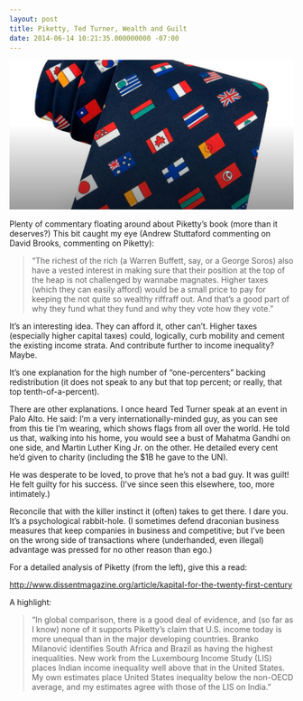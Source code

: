 ```yaml
---
layout: post
title: Piketty, Ted Turner, Wealth and Guilt
date: 2014-06-14 10:21:35.000000000 -07:00
---
```

![cover](/assets/content/images/2014/Jun/international_ties-1.jpg)

Plenty of commentary floating around about Piketty’s book (more than it deserves?) This bit caught my eye (Andrew Stuttaford commenting on David Brooks, commenting on Piketty):

> “The richest of the rich (a Warren Buffett, say, or a George Soros) also have a vested interest in making sure that their position at the top of the heap is not challenged by wannabe magnates. Higher taxes (which they can easily afford) would be a small price to pay for keeping the not quite so wealthy riffraff out. And that’s a good part of why they fund what they fund and why they vote how they vote.”

It’s an interesting idea. They can afford it, other can’t. Higher taxes (especially higher capital taxes) could, logically, curb mobility and cement the existing income strata. And contribute further to income inequality? Maybe.

It’s one explanation for the high number of “one-percenters” backing redistribution (it does not speak to any but that top percent; or really, that top tenth-of-a-percent).

There are other explanations. I once heard Ted Turner speak at an event in Palo Alto. He said: I’m a very internationally-minded guy, as you can see from this tie I’m wearing, which shows flags from all over the world. He told us that, walking into his home, you would see a bust of Mahatma Gandhi on one side, and Martin Luther King Jr. on the other. He detailed every cent he’d given to charity (including the $1B he gave to the UN).

He was desperate to be loved, to prove that he’s not a bad guy. It was guilt! He felt guilty for his success. (I’ve since seen this elsewhere, too, more intimately.)

Reconcile that with the killer instinct it (often) takes to get there. I dare you. It’s a psychological rabbit-hole. (I sometimes defend draconian business measures that keep companies in business and competitive; but I’ve been on the wrong side of transactions where (underhanded, even illegal) advantage was pressed for no other reason than ego.)

For a detailed analysis of Piketty (from the left), give this a read:

http://www.dissentmagazine.org/article/kapital-for-the-twenty-first-century

A highlight:

> “In global comparison, there is a good deal of evidence, and (so far as I know) none of it supports Piketty’s claim that U.S. income today is more unequal than in the major developing countries. Branko Milanović identifies South Africa and Brazil as having the highest inequalities. New work from the Luxembourg Income Study (LIS) places Indian income inequality well above that in the United States. My own estimates place United States inequality below the non-OECD average, and my estimates agree with those of the LIS on India.”
